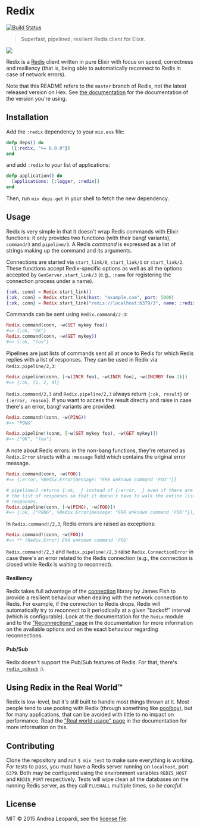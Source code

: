 # Redix

[![Build Status](https://travis-ci.org/whatyouhide/redix.svg?branch=master)](https://travis-ci.org/whatyouhide/redix)

> Superfast, pipelined, resilient Redis client for Elixir.

![](http://i.imgur.com/ZG2RXsb.png)

Redix is a [Redis][redis] client written in pure Elixir with focus on speed,
correctness and resiliency (that is, being able to automatically reconnect to
Redis in case of network errors).

Note that this README refers to the `master` branch of Redix, not the latest
released version on Hex. See [the documentation](http://hexdocs.pm/redix) for
the documentation of the version you're using.

## Installation

Add the `:redix` dependency to your `mix.exs` file:

```elixir
defp deps() do
  [{:redix, ">= 0.0.0"}]
end
```

and add `:redix` to your list of applications:

```elixir
defp application() do
  [applications: [:logger, :redix]]
end
```

Then, run `mix deps.get` in your shell to fetch the new dependency.

## Usage

Redix is very simple in that it doesn't wrap Redis commands with Elixir
functions: it only provides two functions (with their bang! variants),
`command/3` and `pipeline/3`. A Redis *command* is expressed as a list of
strings making up the command and its arguments.

Connections are started via `start_link/0`, `start_link/1` or
`start_link/2`. These functions accept Redix-specific options as well as all the
options accepted by `GenServer.start_link/3` (e.g., `:name` for registering the
connection process under a name).

```elixir
{:ok, conn} = Redix.start_link()
{:ok, conn} = Redix.start_link(host: "example.com", port: 5000)
{:ok, conn} = Redix.start_link("redis://localhost:6379/3", name: :redix)
```

Commands can be sent using `Redix.command/2-3`:

```elixir
Redix.command(conn, ~w(SET mykey foo))
#=> {:ok, "OK"}
Redix.command(conn, ~w(GET mykey))
#=> {:ok, "foo"}
```

Pipelines are just lists of commands sent all at once to Redis for which Redis
replies with a list of responses. They can be used in Redix via
`Redix.pipeline/2,3`:

```elixir
Redix.pipeline(conn, [~w(INCR foo), ~w(INCR foo), ~w(INCRBY foo 2)])
#=> {:ok, [1, 2, 4]}
```

`Redix.command/2,3` and `Redix.pipeline/2,3` always return `{:ok, result}` or
`{:error, reason}`. If you want to access the result directly and raise in case
there's an error, bang! variants are provided:

```elixir
Redix.command!(conn, ~w(PING))
#=> "PONG"

Redix.pipeline!(conn, [~w(SET mykey foo), ~w(GET mykey)])
#=> ["OK", "foo"]
```

A note about Redis errors: in the non-bang functions, they're returned as
`Redix.Error` structs with a `:message` field which contains the original error
message.

```elixir
Redix.command(conn, ~w(FOO))
#=> {:error, %Redix.Error{message: "ERR unknown command 'FOO'"}}

# pipeline/2 returns {:ok, _} instead of {:error, _} even if there are errors in
# the list of responses so that it doesn't have to walk the entire list of
# responses.
Redix.pipeline(conn, [~w(PING), ~w(FOO)])
#=> {:ok, ["PONG", %Redix.Error{message: "ERR unknown command 'FOO'"}]}
```

In `Redix.command!/2,3`, Redis errors are raised as exceptions:

```elixir
Redix.command!(conn, ~w(FOO))
#=> ** (Redix.Error) ERR unknown command 'FOO'
```

`Redix.command!/2,3` and `Redix.pipeline!/2,3` raise `Redix.ConnectionError` in
case there's an error related to the Redis connection (e.g., the connection is
closed while Redix is waiting to reconnect).

#### Resiliency

Redix takes full advantage of the [connection][connection] library by James
Fish to provide a resilient behaviour when dealing with the network connection
to Redis. For example, if the connection to Redis drops, Redix will
automatically try to reconnect to it periodically at a given "backoff" interval
(which is configurable). Look at the documentation for the `Redix` module and to
the ["Reconnections" page][docs-reconnections] in the documentation for more
information on the available options and on the exact behaviour regarding
reconnections.

#### Pub/Sub

Redix doesn't support the Pub/Sub features of Redis. For that, there's
[`redix_pubsub`][redix-pubsub] :).

## Using Redix in the Real World™

Redix is low-level, but it's still built to handle most things thrown at
it. Most people tend to use pooling with Redix (through something like
[poolboy][poolboy]), but for many applications, that can be avoided with little
to no impact on performance. Read the
["Real world usage" page][docs-real-world-usage] in the documentation for more
information on this.

## Contributing

Clone the repository and run `$ mix test` to make sure everything is
working. For tests to pass, you must have a Redis server running on `localhost`,
port `6379`. Both may be configured using the environment variables `REDIS_HOST` and
`REDIS_PORT` respectively. Tests will wipe clean all the databases on the running Redis
server, as they call `FLUSHALL` multiple times, so *be careful*.

## License

MIT &copy; 2015 Andrea Leopardi, see the [license file](LICENSE.txt).


[redis]: http://redis.io
[connection]: https://github.com/fishcakez/connection
[poolboy]: https://github.com/devinus/poolboy
[redix-pubsub]: https://github.com/whatyouhide/redix_pubsub
[docs-reconnections]: http://hexdocs.pm/redix/reconnections.html
[docs-real-world-usage]: http://hexdocs.pm/redix/real-world-usage.html
